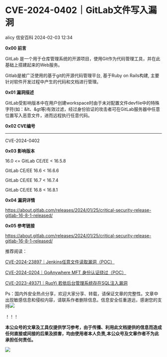 #  CVE-2024-0402｜GitLab文件写入漏洞   
alicy  信安百科   2024-02-03 12:34  
  
**0x00 前言**  
  
  
GitLab 是一个用于仓库管理系统的开源项目，使用Git作为代码管理工具，并在此基础上搭建起来的Web服务。  
  
  
Gitlab是被广泛使用的基于git的开源代码管理平台, 基于Ruby on Rails构建, 主要针对软件开发过程中产生的代码和文档进行管理。  
  
  
  
**0x01 漏洞描述**  
  
  
GitLab受影响版本中在用户创建workspace时由于未对配置文件devfile中的特殊字符(如：&lt、&gt等)有效过滤，经过身份验证的攻击者可在GitLab服务器中任意位置写入恶意文件，进而远程执行任意代码。  
  
  
  
**0x02 CVE编号**  
  
****  
CVE-2024-0402  
  
  
  
**0x03 影响版本**  
  
  
16.0 <= GitLab CE/EE < 16.5.8  
  
GitLab CE/EE 16.6 < 16.6.6  
  
GitLab CE/EE 16.7 < 16.7.4  
  
GitLab CE/EE 16.8 < 16.8.1  
  
  
  
  
**0x04 漏洞详情**  
  
  
https://about.gitlab.com/releases/2024/01/25/critical-security-release-gitlab-16-8-1-released/  
  
  
  
**0x05 参考链接**  
  
  
https://about.gitlab.com/releases/2024/01/25/critical-security-release-gitlab-16-8-1-released/  
  
  
  
  
推荐阅读：  
  
  
[CVE-2024-23897｜Jenkins任意文件读取漏洞（POC）](http://mp.weixin.qq.com/s?__biz=Mzg2ODcxMjYzMA==&mid=2247484862&idx=2&sn=be561cea98b541062372c009f9e1c052&chksm=cea96c67f9dee57101d41c973824574329694116b2f7f0cbd721ab13e583fec078e44b19d1db&scene=21#wechat_redirect)  
  
  
  
[CVE-2024-0204｜GoAnywhere MFT 身份认证绕过（POC）](http://mp.weixin.qq.com/s?__biz=Mzg2ODcxMjYzMA==&mid=2247484862&idx=3&sn=57c244f722afee163371d0a088654452&chksm=cea96c67f9dee571cf71a4326a3479dd2f187a5462b8bcdd692f0ba5fcd6c8c135bbb878c684&scene=21#wechat_redirect)  
  
  
  
[CVE-2023-49371｜RuoYi 若依后台管理系统存在SQL注入漏洞](http://mp.weixin.qq.com/s?__biz=Mzg2ODcxMjYzMA==&mid=2247484793&idx=2&sn=f1f9b8f381fd0df6beb1964fd5858480&chksm=cea96ca0f9dee5b67d3e256c8ef0c363272df15040090304e590f1b49eeb0b7f078864e8f197&scene=21#wechat_redirect)  
  
  
  
  
  
Ps：国内外安全热点分享，欢迎大家分享、转载，请保证文章的完整性。文章中出现敏感信息和侵权内容，请联系作者删除信息。信息安全任重道远，感谢您的支持![](https://mmbiz.qpic.cn/mmbiz_png/Whm7t4Je6urTIficI8UhQibwpYWx4ic7Bk40AJlXrgx3icofWCbd5cbJFheld132R8exvlHnicn0AUjHLmVok4wV9qA/640?wx_fmt=png&wxfrom=5&wx_lazy=1&wx_co=1 "")  
  
！！！  
  
  
**本公众号的文章及工具仅提供学习参考，由于传播、利用此文档提供的信息而造成任何直接或间接的后果及损害，均由使用者本人负责,本公众号及文章作者不为此承担任何责任。**  
  
![](https://mmbiz.qpic.cn/mmbiz_png/Whm7t4Je6uqQ24S6worK6npevNP8p1uPc9jQeMAib2iaibBnibOzFaIbD0KlvsEtUAmL3xdbJJnWk74Y1KfBcIazzw/640?wx_fmt=png "")  
  
